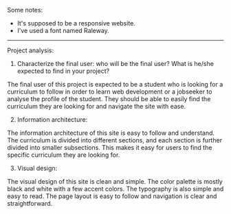 Some notes:

- It's supposed to be a responsive website.
- I've used a font named Raleway.

-------

Project analysis:

1. Characterize the final user: who will be the final user? What is he/she expected to find in your project?

The final user of this project is expected to be a student who is looking for a curriculum to follow in order to learn web development or a jobseeker to analyse the profile of the student. They should be able to easily find the curriculum they are looking for and navigate the site with ease.

2. Information architecture:

The information architecture of this site is easy to follow and understand. The curriculum is divided into different sections, and each section is further divided into smaller subsections. This makes it easy for users to find the specific curriculum they are looking for.

3. Visual design:

The visual design of this site is clean and simple. The color palette is mostly black and white with a few accent colors. The typography is also simple and easy to read. The page layout is easy to follow and navigation is clear and straightforward.
